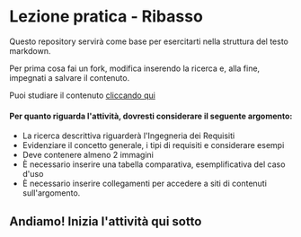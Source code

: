 # Lezione pratica - Ribasso

Questo repository servirà come base per esercitarti nella struttura del testo markdown.

Per prima cosa fai un fork, modifica inserendo la ricerca e, alla fine, impegnati a salvare il contenuto.

Puoi studiare il contenuto [cliccando qui](https://docs.pipz.com/central-de-ajuda/learning-center/guia-basico-de-markdown#open)

#### Per quanto riguarda l'attività, dovresti considerare il seguente argomento:

- La ricerca descrittiva riguarderà l'Ingegneria dei Requisiti
- Evidenziare il concetto generale, i tipi di requisiti e considerare esempi
- Deve contenere almeno 2 immagini
- È necessario inserire una tabella comparativa, esemplificativa del caso d'uso
- È necessario inserire collegamenti per accedere a siti di contenuti sull'argomento.


## Andiamo! Inizia l'attività qui sotto 
